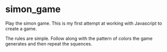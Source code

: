 # simon_game

Play the simon game.
This is my first attempt at working with Javascript to create a game.

The rules are simple. 
Follow along with the pattern of colors the game generates and then repeat the squences. 
